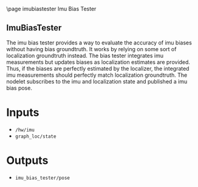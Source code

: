 \page imubiastester Imu Bias Tester 

## ImuBiasTester
The imu bias tester provides a way to evaluate the accuracy of imu biases without having bias groundtruth.  It works by relying on some sort of localization groundtruth instead.  The bias tester integrates imu measurements but updates biases as localization estimates are provided.  Thus, if the biases are perfectly estimated by the localizer, the integrated imu measurements should perfectly match localization groundtruth. The nodelet subscribes to the imu and localization state and published a imu bias pose. 

# Inputs
* `/hw/imu`
* `graph_loc/state`

# Outputs
* `imu_bias_tester/pose`
